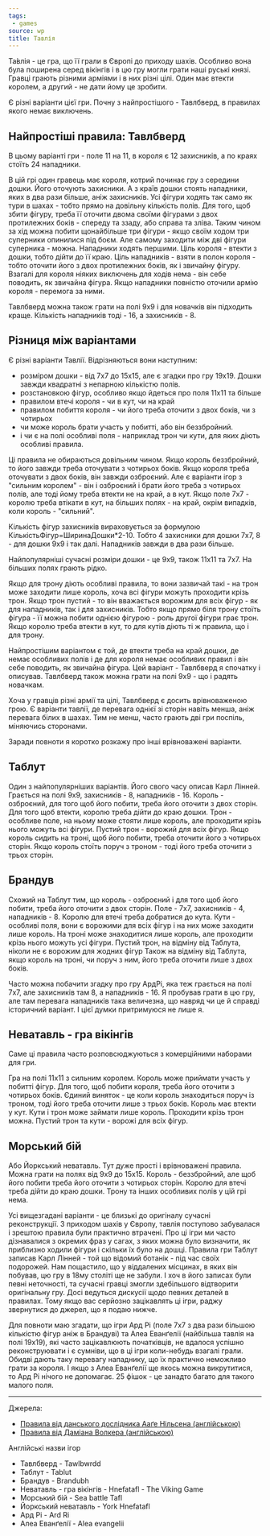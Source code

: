 ```yaml
---
tags:
 - games
source: wp
title: Тавлія
---
```

Та́влія - це гра, що її грали в Європі до приходу шахів. Особливо вона була поширена серед вікінгів і в цю гру могли грати наші руські князі. Гравці грають різними арміями і в них різні цілі. Один має втекти королем, а другий - не дати йому це зробити.

Є різні варіанти цієї гри. Почну з найпростішого - Тавлбверд, в правилах якого немає виключень.

## Найпростіші правила: Тавлбверд

В цьому варіанті гри - поле 11 на 11, в короля є 12 захисників, а по краях стоїть 24 нападники.

В цій грі один гравець має короля, котрий починає гру з середини дошки.
Його оточують захисники.
А з країв дошки стоять нападники, яких в два рази більше, аніж захисників.
Усі фігури ходять так само як тури в шахах - тобто прямо на довільну кількість полів.
Для того, щоб збити фігуру, треба її оточити двома своїми фігурами з двох протилежних боків - спереду та ззаду, або справа та зліва.
Таким чином за хід можна побити щонайбільше три фігури - якщо своїм ходом три суперники опинилися під боєм.
Але самому заходити між дві фігури суперника - можна.
Нападники ходять першими.
Ціль короля - втекти з дошки, тобто дійти до її краю.
Ціль нападників - взяти в полон короля - тобто оточити його з двох протилежних боків, як і звичайну фігуру.
Взагалі для короля ніяких виключень для ходів нема - він себе поводить, як звичайна фігура.
Якщо нападники повністю оточили армію короля - перемога за ними.

Тавлбверд можна також грати на полі 9х9 і для новачків він підходить краще. Кількість нападників тоді - 16, а захисників - 8.

## Різниця між варіантами

Є різні варіанти Тавлії. Відрізняються вони наступним:

- розміром дошки - від 7х7 до 15х15, але є згадки про гру 19х19. Дошки завжди квадратні з непарною кількістю полів.
- розстановкою фігур, особливо якщо йдеться про поля 11х11 та більше
- правилом втечі короля - чи в кут, чи на край
- правилом побиття короля - чи його треба оточити з двох боків, чи з чотирьох
- чи може король брати участь у побитті, або він беззбройний.
- і чи є на полі особливі поля - наприклад трон чи кути, для яких діють особливі правила.

Ці правила не обираються довільним чином. Якщо король беззбройний, то його завжди треба оточувати з чотирьох боків. Якщо короля треба оточувати з двох боків, він завжди озброєний. Але є варіанти ігор з "сильним королем" - він і озброєний і брати його треба з чотирьох полів, але тоді йому треба втекти не на край, а в кут. Якщо поле 7х7 - королю треба втікати в кут, на більших полях - на край, окрім випадків, коли король - "сильний".

Кількість фігур захисників вираховується за формулою КількістьФігур=ШиринаДошки*2-10. Тобто 4 захисники для дошки 7х7, 8 - для дошки 9х9 і так далі. Нападників завжди в два рази більше.

Найпопулярніші сучасні розміри дошки - це 9х9, також 11х11 та 7х7. На більших полях грають рідко.

Якщо для трону діють особливі правила, то вони зазвичай такі - на трон може заходити лише король, хоча всі фігури можуть проходити крізь трон. Якщо трон пустий - то він вважається ворожим для всіх фігур - як для нападників, так і для захисників. Тобто якщо прямо біля трону стоїть фігура - її можна побити однією фігурою - роль другої фігури грає трон. Якщо королю треба втекти в кут, то для кутів діють ті ж правила, що і для трону.

Найпростішим варіантом є той, де втекти треба на край дошки, де немає особливих полів і де для короля немає особливих правил і він себе поводить, як звичайна фігура. Цей варіант - Тавлбверд я спочатку і описував. Тавлбверд також можна грати на полі 9х9 - що і радять новачкам.

Хоча у гравців різні армії та цілі, Тавлбверд є досить врівноваженою грою. Є варіанти тавлії, де перевага однієї зі сторін навіть менша, аніж перевага білих в шахах. Тим не менш, часто грають дві гри поспіль, міняючись сторонами.

Заради повноти я коротко розкажу про інші врівноважені варіанти.

## Таблут

Один з найпопулярніших варіантів.
Його свого часу описав Карл Лінней.
Грається на полі 9х9, захисників - 8, нападників - 16.
Король - озброєний, для того щоб його побити, треба його оточити з двох сторін.
Для того щоб втекти, королю треба дійти до краю дошки.
Трон - особливе поле, на ньому може стояти лише король, але проходити крізь нього можуть всі фігури.
Пустий трон - ворожий для всіх фігур.
Якщо король сидить на троні, щоб його побити, треба оточити його з чотирьох сторін.
Якщо король стоїть поруч з троном - тоді його треба оточити з трьох сторін.

## Брандув

Схожий на Таблут тим, що король - озброєний і для того щоб його побити, треба його оточити з двох сторін.
Поле - 7х7, захисників - 4, нападників - 8.
Королю для втечі треба добратися до кута.
Кути - особливі поля, вони є ворожими для всіх фігур і на них може заходити лише король.
На троні може знаходитися лише король, але проходити крізь нього можуть усі фігури.
Пустий трон, на відміну від Таблута, ніколи не є ворожим для жодних фігур
Також на відміну від Таблута, якщо король на троні, чи поруч з ним, його треба оточити лише з двох боків.

Часто можна побачити згадку про гру АрдРі, яка теж грається на полі 7х7, але захисників там 8, а нападників - 16.
Я пробував грати в цю гру, але там перевага нападників така величезна, що навряд чи це й справді історичний варіант.
І цієї думки притримуюся не лише я.

## Неватавль - гра вікінгів

Саме ці правила часто розповсюджуються з комерційними наборами для гри.

Гра на полі 11х11 з сильним королем.
Король може приймати участь у побитті фігур.
Для того, щоб побити короля, треба його оточити з чотирьох боків.
Єдиний виняток - це коли король знаходиться поруч із троном, тоді його треба оточити лише з трьох боків.
Король має втекти у кут.
Кути і трон може займати лише король.
Проходити крізь трон можна.
Пустий трон та кути - ворожі для всіх фігур.

## Морський бій

Або Йоркський неватавль.
Тут дуже прості і врівноважені правила.
Можна грати на полях від 9х9 до 15х15.
Король - беззбройний, але щоб його побити треба його оточити з чотирьох сторін.
Королю для втечі треба дійти до краю дошки. 
Трону та інших особливих полів у цій грі нема.

Усі вищезгадані варіанти - це близькі до оригіналу сучасні реконструкції. З приходом шахів у Європу, тавлія поступово забувалася і зрештою правила були практично втрачені. Про ці ігри ми часто дізнавалися з окремих фраз у сагах, з яких можна було визначити, як приблизно ходили фігури і скільки їх було на дошці. Правила гри Таблут записав Карл Лінней - той що відомий ботанік - під час своїх подорожей. Нам пощастило, що у віддалених місцинах, в яких він побував, цю гру в 18му століті ще не забули. І хоч в його записах були певні неточності, та сучасні гравці змогли здебільшого відтворити оригінальну гру. Досі ведуться дискусії щодо певних деталей в правилах. Тому якщо вас серйозно зацікавлять ці ігри, раджу звернутися до джерел, що я подаю нижче.

Для повноти маю згадати, що ігри Ард Рі (поле 7x7 з два рази більшою кількістю фігур аніж в Брандуві) та Алеа Еванґелії (найбільша тавлія на полі 19x19), які часто зацікавлюють початківців, не вдалося успішно реконструювати і є сумніви, що в ці ігри коли-небудь взагалі грали. Обидві дають таку перевагу нападнику, що їх практично неможливо грати за короля. І якщо з Алеа Еванґелії ще якось можна викрутитися, то Ард Рі нічого не допомагає. 25 фішок - це занадто багато для такого малого поля.

---

Джерела:

- [Правила від данського дослідника Ааґе Нільсена (англійською)](https://aagenielsen.dk/tafl_rules.php)
- [Правила від Даміана Волкера (англійською)](http://tafl.cyningstan.com/downloads/703/rules-leaflets)

Англійські назви ігор

- Тавлбверд - Tawlbwrdd
- Таблут - Tablut
- Брандув - Brandubh
- Неватавль - гра вікінгів - Hnefatafl - The Viking Game
- Морський бій - Sea battle Tafl
- Йоркський неватавль - York Hnefatafl
- Ард Рі - Ard Ri
- Алеа Еванґелії - Alea evangelii